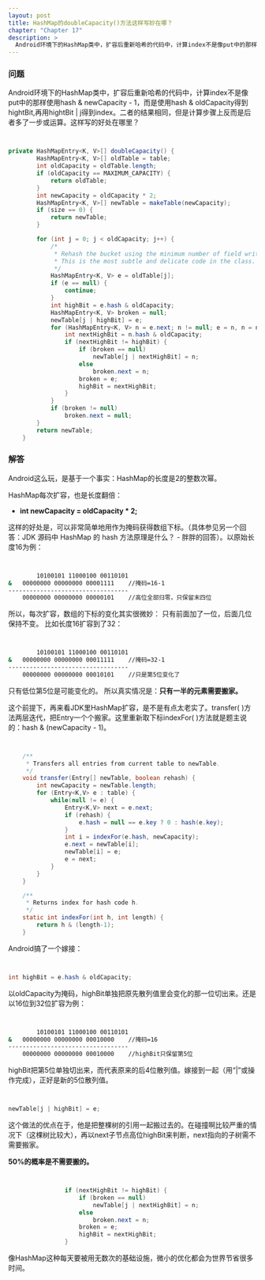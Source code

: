 ```yaml
---
layout: post
title: HashMap的doubleCapacity()方法这样写妙在哪？
chapter: "Chapter 17"
description: >
  Android环境下的HashMap类中，扩容后重新哈希的代码中，计算index不是像put中的那样使用hash & newCapacity - 1，而是使用hash & oldCapacity得到hightBit,再用hightBit | j得到index。二者的结果相同，但是计算步骤上反而是后者多了一步或运算。这样写的好处在哪里？
---
```




### 问题

Android环境下的HashMap类中，扩容后重新哈希的代码中，计算index不是像put中的那样使用hash & newCapacity - 1，而是使用hash & oldCapacity得到hightBit,再用hightBit | j得到index。二者的结果相同，但是计算步骤上反而是后者多了一步或运算。这样写的好处在哪里？



```java


private HashMapEntry<K, V>[] doubleCapacity() {
        HashMapEntry<K, V>[] oldTable = table;
        int oldCapacity = oldTable.length;
        if (oldCapacity == MAXIMUM_CAPACITY) {
            return oldTable;
        }
        int newCapacity = oldCapacity * 2;
        HashMapEntry<K, V>[] newTable = makeTable(newCapacity);
        if (size == 0) {
            return newTable;
        }

        for (int j = 0; j < oldCapacity; j++) {
            /*
             * Rehash the bucket using the minimum number of field writes.
             * This is the most subtle and delicate code in the class.
             */
            HashMapEntry<K, V> e = oldTable[j];
            if (e == null) {
                continue;
            }
            int highBit = e.hash & oldCapacity;
            HashMapEntry<K, V> broken = null;
            newTable[j | highBit] = e;
            for (HashMapEntry<K, V> n = e.next; n != null; e = n, n = n.next) {
                int nextHighBit = n.hash & oldCapacity;
                if (nextHighBit != highBit) {
                    if (broken == null)
                        newTable[j | nextHighBit] = n;
                    else
                        broken.next = n;
                    broken = e;
                    highBit = nextHighBit;
                }
            }
            if (broken != null)
                broken.next = null;
        }
        return newTable;
    }


```





### 解答

Android这么玩，是基于一个事实：HashMap的长度是2的整数次幂。

HashMap每次扩容，也是长度翻倍：

* **int newCapacity = oldCapacity * 2;**

这样的好处是，可以非常简单地用作为掩码获得数组下标。（具体参见另一个回答：JDK 源码中 HashMap 的 hash 方法原理是什么？ - 胖胖的回答）。以原始长度16为例：


```bash


        10100101 11000100 00110101
&	00000000 00000000 00001111    //掩码=16-1
----------------------------------
	00000000 00000000 00000101    //高位全部归零，只保留末四位


```



所以，每次扩容，数组的下标的变化其实很微妙：
只有前面加了一位，后面几位保持不变。
比如长度16扩容到了32：


```bash


        10100101 11000100 00110101
&	00000000 00000000 00011111    //掩码=32-1
----------------------------------
	00000000 00000000 00010101    //只是第5位变化了


```



只有低位第5位是可能变化的。
所以真实情况是：**只有一半的元素需要搬家。**


这个前提下，再来看JDK里HashMap扩容，是不是有点太老实了。transfer( )方法两层迭代，把Entry一个个搬家。这里重新取下标indexFor( )方法就是题主说的：hash & (newCapacity - 1)。


```java


    /**
     * Transfers all entries from current table to newTable.
     */
    void transfer(Entry[] newTable, boolean rehash) {
        int newCapacity = newTable.length;
        for (Entry<K,V> e : table) {
            while(null != e) {
                Entry<K,V> next = e.next;
                if (rehash) {
                    e.hash = null == e.key ? 0 : hash(e.key);
                }
                int i = indexFor(e.hash, newCapacity);
                e.next = newTable[i];
                newTable[i] = e;
                e = next;
            }
        }
    }

    /**
     * Returns index for hash code h.
     */
    static int indexFor(int h, int length) {
        return h & (length-1);
    }


```



Android搞了一个嫁接：


```java


int highBit = e.hash & oldCapacity;


```


以oldCapacity为掩码，highBit单独把原先散列值里会变化的那一位切出来。还是以16位到32位扩容为例：


```bash


        10100101 11000100 00110101
&	00000000 00000000 00010000    //掩码=16
----------------------------------
	00000000 00000000 00010000    //highBit只保留第5位


```



highBit把第5位单独切出来，而代表原来的后4位散列值。嫁接到一起（用“|”或操作完成），正好是新的5位散列值。


```java


newTable[j | highBit] = e;


```



这个做法的优点在于，他是把整棵树的引用一起搬过去的。在碰撞啊比较严重的情况下（这棵树比较大），再以next子节点高位highBit来判断，next指向的子树需不需要搬家。

**50%的概率是不需要搬的。**


```java


                if (nextHighBit != highBit) {
                    if (broken == null)
                        newTable[j | nextHighBit] = n;
                    else
                        broken.next = n;
                    broken = e;
                    highBit = nextHighBit;
                }


```



像HashMap这种每天要被用无数次的基础设施，微小的优化都会为世界节省很多时间。
